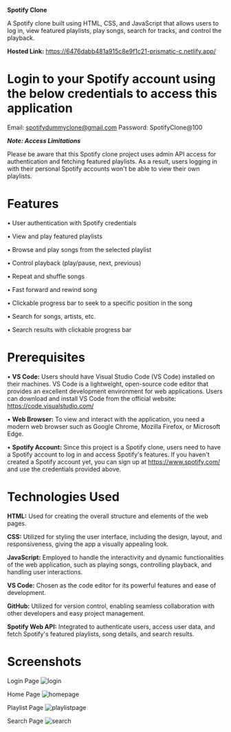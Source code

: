 **Spotify Clone**

A Spotify clone built using HTML, CSS, and JavaScript that allows users to log in, view featured playlists, play songs, search for tracks, and control the playback.

**Hosted Link:**
https://6476dabb481a915c8e9f1c21-prismatic-c.netlify.app/ 

# Login to your Spotify account using the below credentials to access this application
Email: spotifydummyclone@gmail.com
Password: SpotifyClone@100

**_Note: Access Limitations_**

Please be aware that this Spotify clone project uses admin API access for authentication and fetching featured playlists. As a result, users logging in with their personal Spotify accounts won't be able to view their own playlists.

# Features
•	User authentication with Spotify credentials

•	View and play featured playlists

•	Browse and play songs from the selected playlist

•	Control playback (play/pause, next, previous)

•	Repeat and shuffle songs

•	Fast forward and rewind song

•	Clickable progress bar to seek to a specific position in the song

•	Search for songs, artists, etc.

•	Search results with clickable progress bar

# Prerequisites
•	**VS Code:** Users should have Visual Studio Code (VS Code) installed on their machines. VS Code is a lightweight, open-source code editor that provides an excellent development environment for web applications. Users can download and install VS Code from the official website: https://code.visualstudio.com/

•	**Web Browser:** To view and interact with the application, you need a modern web browser such as Google Chrome, Mozilla Firefox, or Microsoft Edge.

•	**Spotify Account:** Since this project is a Spotify clone, users need to have a Spotify account to log in and access Spotify's features. If you haven't created a Spotify account yet, you can sign up at https://www.spotify.com/ and use the credentials provided above.

# Technologies Used

**HTML:** Used for creating the overall structure and elements of the web pages.

**CSS:** Utilized for styling the user interface, including the design, layout, and responsiveness, giving the app a visually appealing look.

**JavaScript:** Employed to handle the interactivity and dynamic functionalities of the web application, such as playing songs, controlling playback, and handling user interactions.

**VS Code:** Chosen as the code editor for its powerful features and ease of development.

**GitHub:** Utilized for version control, enabling seamless collaboration with other developers and easy project management.

**Spotify Web API:** Integrated to authenticate users, access user data, and fetch Spotify's featured playlists, song details, and search results.

# Screenshots
Login Page
![login](https://github.com/suryaspandey/Music-Player-JS---JavaScript-Project---4m3v2b5nckzi/assets/25412701/27f22be9-7e15-4c6c-9ecb-c265038312b4)

Home Page
![homepage](https://github.com/suryaspandey/Music-Player-JS---JavaScript-Project---4m3v2b5nckzi/assets/25412701/e8a4be71-6824-4ece-a85f-7a4a4ddadc7a)

Playlist Page
![playlistpage](https://github.com/suryaspandey/Music-Player-JS---JavaScript-Project---4m3v2b5nckzi/assets/25412701/a7ab3715-9a48-45b5-83ea-00f95890353c)

Search Page
![search](https://github.com/suryaspandey/Music-Player-JS---JavaScript-Project---4m3v2b5nckzi/assets/25412701/77aeac47-6b2e-4719-af8a-7acf2dd3ef6d)




 


